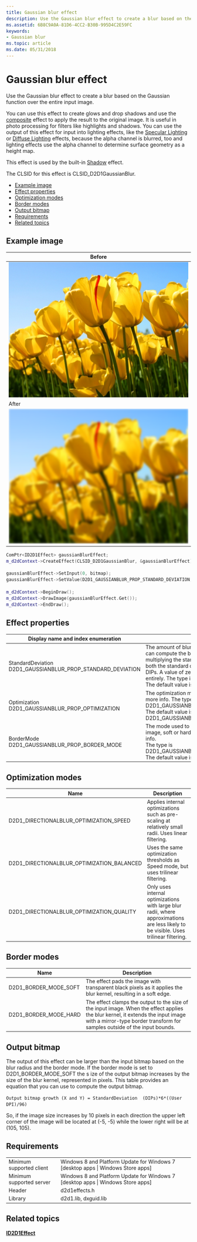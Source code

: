 ```yaml
---
title: Gaussian blur effect
description: Use the Gaussian blur effect to create a blur based on the Gaussian function over the entire input image.
ms.assetid: 6B8C9A0A-81D6-4CC2-B30B-995D4C2E59FC
keywords:
- Gaussian blur
ms.topic: article
ms.date: 05/31/2018
---
```


# Gaussian blur effect

Use the Gaussian blur effect to create a blur based on the Gaussian function over the entire input image.

You can use this effect to create glows and drop shadows and use the [composite](composite.md) effect to apply the result to the original image. It is useful in photo processing for filters like highlights and shadows. You can use the output of this effect for input into lighting effects, like the [Specular Lighting](specular-lighting.md) or [Diffuse Lighting](diffuse-lighting.md) effects, because the alpha channel is blurred, too and lighting effects use the alpha channel to determine surface geometry as a height map.

This effect is used by the built-in [Shadow](drop-shadow.md) effect.

The CLSID for this effect is CLSID\_D2D1GaussianBlur.

-   [Example image](#example-image)
-   [Effect properties](#effect-properties)
-   [Optimization modes](#optimization-modes)
-   [Border modes](#border-modes)
-   [Output bitmap](#output-bitmap)
-   [Requirements](#requirements)
-   [Related topics](#related-topics)

## Example image



| Before                                                       |
|--------------------------------------------------------------|
| ![the image before the effect.](images/default-before.jpg)   |
| After                                                        |
| ![the image after the transform.](images/1-gaussianblur.png) |



 


```C++
ComPtr<ID2D1Effect> gaussianBlurEffect;
m_d2dContext->CreateEffect(CLSID_D2D1GaussianBlur, &gaussianBlurEffect);

gaussianBlurEffect->SetInput(0, bitmap);
gaussianBlurEffect->SetValue(D2D1_GAUSSIANBLUR_PROP_STANDARD_DEVIATION, 3.0f);

m_d2dContext->BeginDraw();
m_d2dContext->DrawImage(gaussianBlurEffect.Get());
m_d2dContext->EndDraw();
```



## Effect properties



| Display name and index enumeration                                                    | Description                                                                                                                                                                                                                                                                                                                         |
|---------------------------------------------------------------------------------------|-------------------------------------------------------------------------------------------------------------------------------------------------------------------------------------------------------------------------------------------------------------------------------------------------------------------------------------|
| StandardDeviation<br/> D2D1\_GAUSSIANBLUR\_PROP\_STANDARD\_DEVIATION<br/> | The amount of blur to be applied to the image. You can compute the blur radius of the kernel by multiplying the standard deviation by 3. The units of both the standard deviation and blur radius are DIPs. A value of zero DIPs disables this effect entirely. The type is FLOAT.<br/> The default value is 3.0f.<br/> |
| Optimization<br/> D2D1\_GAUSSIANBLUR\_PROP\_OPTIMIZATION<br/>             | The optimization mode. See [Optimization modes](#optimization-modes) for more info. The type is D2D1\_GAUSSIANBLUR\_OPTIMIZATION.<br/> The default value is D2D1\_GAUSSIANBLUR\_OPTIMIZATION\_BALANCED.<br/>                                                                                                            |
| BorderMode<br/> D2D1\_GAUSSIANBLUR\_PROP\_BORDER\_MODE<br/>               | The mode used to calculate the border of the image, soft or hard. See [Border modes](#border-modes) for more info. <br/> The type is D2D1\_GAUSSIANBLUR\_BORDER\_MODE.<br/> The default value is D2D1\_BORDER\_MODE\_SOFT.<br/>                                                                                   |



 

## Optimization modes



| Name                                          | Description                                                                                                                           |
|-----------------------------------------------|---------------------------------------------------------------------------------------------------------------------------------------|
| D2D1\_DIRECTIONALBLUR\_OPTIMIZATION\_SPEED    | Applies internal optimizations such as pre-scaling at relatively small radii. Uses linear filtering.                                  |
| D2D1\_DIRECTIONALBLUR\_OPTIMIZATION\_BALANCED | Uses the same optimization thresholds as Speed mode, but uses trilinear filtering.                                                    |
| D2D1\_DIRECTIONALBLUR\_OPTIMIZATION\_QUALITY  | Only uses internal optimizations with large blur radii, where approximations are less likely to be visible. Uses trilinear filtering. |



 

## Border modes



| Name                     | Description                                                                                                                                                                                                              |
|--------------------------|--------------------------------------------------------------------------------------------------------------------------------------------------------------------------------------------------------------------------|
| D2D1\_BORDER\_MODE\_SOFT | The effect pads the image with transparent black pixels as it applies the blur kernel, resulting in a soft edge. <br/>                                                                                             |
| D2D1\_BORDER\_MODE\_HARD | The effect clamps the output to the size of the input image. When the effect applies the blur kernel, it extends the input image with a mirror-type border transform for samples outside of the input bounds.<br/> |



 

## Output bitmap

The output of this effect can be larger than the input bitmap based on the blur radius and the border mode. If the border mode is set to D2D1\_BORDER\_MODE\_SOFT the s ize of the output bitmap increases by the size of the blur kernel, represented in pixels. This table provides an equation that you can use to compute the output bitmap.

`Output bitmap growth (X and Y) = StandardDeviation  (DIPs)*6*((User DPI)/96)`

So, if the image size increases by 10 pixels in each direction the upper left corner of the image will be located at (-5, -5) while the lower right will be at (105, 105).

## Requirements



|                          |                                                                                    |
|--------------------------|------------------------------------------------------------------------------------|
| Minimum supported client | Windows 8 and Platform Update for Windows 7 \[desktop apps \| Windows Store apps\] |
| Minimum supported server | Windows 8 and Platform Update for Windows 7 \[desktop apps \| Windows Store apps\] |
| Header                   | d2d1effects.h                                                                      |
| Library                  | d2d1.lib, dxguid.lib                                                               |



 

## Related topics

<dl> <dt>

[**ID2D1Effect**](https://msdn.microsoft.com/library/Hh404566(v=VS.85).aspx)
</dt> </dl>

 

 





